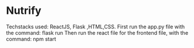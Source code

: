 # Nutrify
Techstacks used: ReactJS, Flask ,HTML,CSS.
First run the app.py file with the command: flask run
Then run the react file for the frontend file, with the command: npm start
